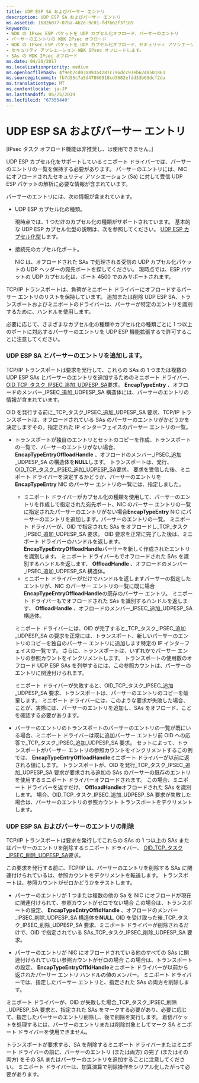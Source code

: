```yaml
---
title: UDP ESP SA およびパーサー エントリ
description: UDP ESP SA およびパーサー エントリ
ms.assetid: 1682b077-07ba-4b2e-9c01-fd7662f3f189
keywords:
- WDK の IPsec ESP パケットを UDP カプセル化オフロード、パーサーのエントリ
- パーサーのエントリの WDK IPsec オフロード
- WDK の IPsec ESP パケットを UDP カプセル化オフロード、セキュリティ アソシエーション
- セキュリティ アソシエーション WDK IPsec オフロードします。
- SAs の WDK IPsec オフロード
ms.date: 04/20/2017
ms.localizationpriority: medium
ms.openlocfilehash: 4f9eb2cd03a893a4287c796dcc93eb6248501863
ms.sourcegitcommit: fb7d95c7a5d47860918cd3602efdd33b69dcf2da
ms.translationtype: MT
ms.contentlocale: ja-JP
ms.lasthandoff: 06/25/2019
ms.locfileid: "67355440"
---
```

# <a name="udp-esp-sas-and-parser-entries"></a>UDP ESP SA およびパーサー エントリ

\[IPsec タスク オフロード機能は非推奨し、は使用できません。\]




UDP ESP カプセル化をサポートしているミニポート ドライバーでは、パーサーのエントリの一覧を保持する必要があります。 パーサーのエントリには、NIC にオフロードされたセキュリティ アソシエーション (Sa) に対して受信 UDP ESP パケットの解析に必要な情報が含まれています。

パーサーのエントリには、次の情報が含まれています。

-   UDP ESP カプセル化の種類。

    現時点では、1 つだけのカプセル化の種類がサポートされています。 基本的な UDP ESP カプセル化型の説明は、次を参照してください。 [UDP ESP カプセル化型](udp-esp-encapsulation-types.md)します。

-   接続先のカプセル化ポート。

    NIC は、オフロードされた SAs で処理される受信の UDP カプセル化パケットの UDP ヘッダーの宛先ポートを探してください。 現時点では、ESP パケットの UDP カプセル化は、ポート 4500 でのみサポートされます。

TCP/IP トランスポートは、負荷がミニポート ドライバーにオフロードするパーサー エントリのリストを保持しています。 追加または削除 UDP ESP SA、トランスポートおよびミニポートのドライバーは、パーサーが特定のエントリを識別するために、ハンドルを使用します。

必要に応じて、さまざまなカプセル化の種類やカプセル化の種類ごとに 1 つ以上のポートに対応するパーサーのエントリを UDP ESP 機能拡張するで許可することに注意してください。

### <a name="adding-a-udp-esp-sa-and-parser-entry"></a>UDP ESP SA とパーサーのエントリを追加します。

TCP/IP トランスポートは要求を発行して、これらの SAs の 1 つまたは複数の UDP ESP SAs とパーサーのエントリを追加するためのミニポート ドライバー、 [OID\_TCP\_タスク\_IPSEC\_追加\_UDPESP\_SA](https://docs.microsoft.com/windows-hardware/drivers/network/oid-tcp-task-ipsec-add-udpesp-sa)要求。 **EncapTypeEntry** 、オフロードのメンバー\_IPSEC\_追加\_UDPESP\_SA 構造体には、パーサーのエントリの情報が含まれています。

OID を発行する前に\_TCP\_タスク\_IPSEC\_追加\_UDPESP\_SA 要求、TCP/IP トランスポートは、オフロードされている SAs のパーサーのエントリがかどうかを決定しますその。指定された IP インターフェイスのパーサー エントリの一覧。

-   トランスポートが独自のエントリとセットのコピーを作成、トランスポートの一覧で、パーサーのエントリがない場合、 **EncapTypeEntryOffloadHandle** 、オフロードのメンバー\_IPSEC\_追加\_UDPESP\_SA の構造体を**NULL**します。 トランスポートは、発行、 [OID\_TCP\_タスク\_IPSEC\_追加\_UDPESP\_SA](https://docs.microsoft.com/windows-hardware/drivers/network/oid-tcp-task-ipsec-add-udpesp-sa)要求。 要求を受信した後、ミニポート ドライバーを決定するかどうか、パーサーのエントリを**EncapTypeEntry** NIC のパーサー エントリの一覧には、指定しました。

    -   ミニポート ドライバーがカプセル化の種類を使用して、パーサーのエントリを作成しで指定された宛先ポート、NIC のパーサー エントリの一覧に指定されたパーサーのエントリがない場合**EncapTypeEntry** NIC にパーサーのエントリを追加します。パーサーのエントリの一覧。 ミニポート ドライバーが、OID で指定された SAs をオフロードし\_TCP\_タスク\_IPSEC\_追加\_UDPESP\_SA 要求。 OID 要求を正常に完了した後は、ミニポート ドライバーのハンドルを返します。 **EncapTypeEntryOffloadHandle**パーサーを新しく作成されたエントリを識別します。 ミニポート ドライバーもでオフロードされた SAs を識別するハンドルを返します、 **OffloadHandle** 、オフロードのメンバー\_IPSEC\_追加\_UDPESP\_SA 構造体。
    -   ミニポート ドライバーがだけでハンドルを返しますパーサーの指定したエントリが、NIC のパーサー エントリの一覧に既に場合**EncapTypeEntryOffloadHandle**の既存のパーサー エントリ。 ミニポート ドライバーもでオフロードされた SAs を識別するハンドルを返します、 **OffloadHandle** 、オフロードのメンバー\_IPSEC\_追加\_UDPESP\_SA 構造体。

    ミニポート ドライバーには、OID が完了すると\_TCP\_タスク\_IPSEC\_追加\_UDPESP\_SA の要求を正常には、トランスポート、新しいパーサーのエントリのコピーを独自のパーサー エントリに追加します特定の IP インターフェイスの一覧です。 さらに、トランスポートは、いずれかでパーサー エントリの参照カウントをインクリメントします。 トランスポートの使用数のオフロード UDP ESP SAs を列挙するには、この参照カウントは、パーサーのエントリに関連付けられます。

    ミニポート ドライバーが失敗すると、OID\_TCP\_タスク\_IPSEC\_追加\_UDPESP\_SA 要求、トランスポートは、パーサーのエントリのコピーを破棄します。 ミニポート ドライバーには、このような要求が失敗した場合、ことが、実際には、パーサーのエントリを追加し、SAs をオフロード、ことを確認する必要があります。

-   パーサーのエントリのトランスポートのパーサーのエントリの一覧が既にいる場合、ミニポート ドライバーは既に追加パーサー エントリ前 OID への応答で\_TCP\_タスク\_IPSEC\_追加\_UDPESP\_SA 要求。 セットによって、トランスポートがパーサー エントリの参照カウントをインクリメントするこの例では、 **EncapTypeEntryOffloadHandle**ミニポート ドライバーが以前に返される値にします。 トランスポートが、OID を発行\_TCP\_タスク\_IPSEC\_追加\_UDPESP\_SA 要求が要求される追加の SAs のパーサーの既存のエントリを使用するミニポート ドライバーオフロードされます。 この場合、ミニポート ドライバーを返すだけ、 **OffloadHandle**オフロードされた SAs を識別します。 場合、OID\_TCP\_タスク\_IPSEC\_追加\_UDPESP\_SA 要求が失敗した場合は、パーサーのエントリの参照カウント トランスポートをデクリメントします。

### <a name="deleting-a-udp-esp-sa-and-parser-entry"></a>UDP ESP SA およびパーサーのエントリの削除

TCP/IP トランスポートは要求を発行してこれらの SAs の 1 つ以上の SAs またはパーサーのエントリを削除するミニポート ドライバー、 [OID\_TCP\_タスク\_IPSEC\_削除\_UDPESP\_SA](https://docs.microsoft.com/windows-hardware/drivers/network/oid-tcp-task-ipsec-delete-udpesp-sa)要求。

この要求を発行する前に、TCP/IP は、パーサーのエントリを削除する SAs に関連付けられているは、参照カウントをデクリメントを転送します。 トランスポートは、参照カウントがゼロかどうかをテストします。

-   パーサーのエントリが 1 つまたは複数の他の Sa を NIC にオフロードが現在に関連付けられて、参照カウントがゼロでない場合 この場合は、トランスポートの設定、 **EncapTypeEntryOffldHandle** 、オフロードのメンバー\_IPSEC\_削除\_UDPESP\_SA 構造体を**NULL**. OID を受け取った後\_TCP\_タスク\_IPSEC\_削除\_UDPESP\_SA 要求、ミニポート ドライバーが削除されるだけで、OID で指定されている SAs\_TCP\_タスク\_IPSEC\_削除\_UDPESP\_SA 要求。

-   パーサーのエントリが NIC にオフロードされている他のすべての SAs に関連付けられていない参照カウントがゼロの場合 この場合は、トランスポートの設定、 **EncapTypeEntryOffldHandle**ミニポート ドライバーが以前から返されたパーサー エントリ ハンドルの値のメンバー。 ミニポート ドライバーでは、指定したパーサー エントリと、指定された SAs の両方を削除します。

ミニポート ドライバーが、OID が失敗した場合\_TCP\_タスク\_IPSEC\_削除\_UDPESP\_SA 要求と、指定された SAs をマークする必要があり、必要に応じて、指定したパーサーのエントリ削除し、後で削除を実行します。 着信パケットを処理するには、パーサーのエントリまたは削除対象としてマーク SA ミニポート ドライバーを使用できません。

トランスポートが要求する、SA を削除するミニポート ドライバーまたはミニポート ドライバーの前に、パーサーのエントリ (または両方) の完了 (またはその両方) をその SA またはパーサーのエントリを追加することに注意してください。 ミニポート ドライバーは、加算演算で削除操作をシリアル化したがって必要があります。

 

 






